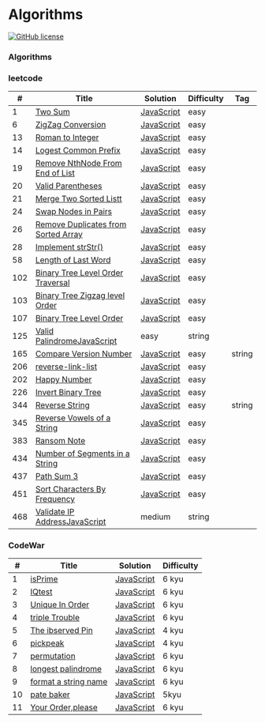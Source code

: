 # Algorithms
[![GitHub license](https://img.shields.io/github/license/mashape/apistatus.svg)](https://github.com/dnshi/Leetcode/blob/master/LICENSE.md)
###  Algorithms


### leetcode
| # | Title | Solution | Difficulty | Tag |
|---| ----- | -------- | ---------- | --- |
|1|[Two Sum](https://leetcode.com/problems/two-sum/)| [JavaScript](./leetcode/twoSum-leetcode.js)|easy|
|6|[ZigZag Conversion](https://leetcode.com/problems/zigzag-conversion/)| [JavaScript](./leetcode/06-zig-zag-leetcode.js)|easy|
|13|[Roman to Integer](https://leetcode.com/problems/roman-to-integer/)| [JavaScript](./leetcode/13-RomanToInteger.js)|easy|
|14|[Logest Common Prefix](https://leetcode.com/problems/longest-common-prefix/) | [JavaScript](./leetcode/14-loogestCommonPrefix-leetcode.js)|easy|
|19|[Remove NthNode From End of List](https://leetcode.com/problems/remove-nth-node-from-end-of-list)| [JavaScript](./leetcode/19-RemoveNthNodeFromEndofList-leetcode.js)|easy|
|20|[Valid Parentheses](https://leetcode.com/problems/valid-parentheses/) |[JavaScript](./leetcode/20-validParentheses-leetcode.js)|easy|
|21|[Merge Two Sorted Listt](https://leetcode.com/problems/merge-two-sorted-lists/)| [JavaScript](./leetcode/21-mergeTwoSortedLists-leetcode.js)|easy|
|24|[Swap Nodes in Pairs](https://leetcode.com/problems/swap-nodes-in-pairs/)|[JavaScript](./leetcode/24-swapNodesInPairs-leetcode.js)|easy|
|26|[Remove Duplicates from Sorted Array](https://leetcode.com/problems/remove-duplicates-from-sorted-array/)|[JavaScript](./leetcode/26-removeDuplicatesFromSortedArray-leetcode.js)|easy|
|28|[Implement strStr()](https://leetcode.com/problems/implement-strstr/)|[JavaScript](./leetcode/28-implementStrstr()-leetcode.js)|easy|
|58|[Length of Last Word](https://leetcode.com/problems/length-of-last-word/)|[JavaScript](./leetcode/58-lengthOfLastWord-leetcode.js)|easy|
|102|[Binary Tree Level Order Traversal](https://leetcode.com/problems/binary-tree-level-order-traversal/)| [JavaScript](./leetcode/102-Binary-Tree-Level-Order-Traversal-leetcode.js)|easy|
|103|[Binary Tree Zigzag level Order](https://leetcode.com/problems/binary-tree-zigzag-level-order-traversal/)| [JavaScript](./leetcode/103-Binary-tree-Zigzag-Level-Order-Traversal.js)|easy|
|107|[Binary Tree Level Order](https://leetcode.com/problems/binary-tree-level-order-traversal-ii/)| [JavaScript](./leetcode/107-Binary-Tree-Level-Order-Traversal-leetcode.js)|easy|
|125|[Valid Palindrome](https://leetcode.com/problems/valid-palindrome/)[JavaScript](./leetcode/125-validPalindrome-leetcode.md)|easy|string|
|165|[Compare Version Number](https://leetcode.com/problems/compare-version-numbers/)|[JavaScript](./leetcode/165-compareVersionNumbers-leetocode.md)|easy|string|
|206|[reverse-link-list](https://leetcode.com/problems/reverse-linked-list/) | [JavaScript](./leetcode/reverse-link-list-leetcode.js)|easy|
|202|[Happy Number](https://leetcode.com/problems/happy-number/)| [JavaScript](./leetcode/happy-numbers-leetcode.js)|easy|
|226|[ Invert Binary Tree](https://leetcode.com/problems/invert-binary-tree/)| [JavaScript](./leetcode/inverBinaryTree-leetcode.js)|easy|
|344|[ Reverse String](https://leetcode.com/problems/reverse-string/)|[JavaScript](./leetcode/344-reverseString-leetcode.md)|easy| string|
|345|[Reverse Vowels of a String ](https://leetcode.com/problems/reverse-vowels-of-a-string/)|[JavaScript](./leetcpde/345-reverseVowelsOfAString-leetcode.md)|easy||string|
|383|[Ransom Note](https://leetcode.com/problems/ransom-note/)|[JavaScript](./leetcode/383-ransomeNote-leetcode.md)|easy|
|434|[Number of Segments in a String](https://leetcode.com/problems/number-of-segments-in-a-string/)|[JavaScript](./leetcode/434-numberOfSegmentsInAString-leetcode.md)|easy|
|437|[ Path Sum 3](https://leetcode.com/problems/path-sum-iii/)| [JavaScript](./leetcode/437-PathSumIII-leetcode.js)|easy|
|451|[Sort Characters By Frequency](https://leetcode.com/problems/sort-characters-by-frequency/)|[JavaScript](./leetcode/451-Sort-Characters-leetcode.js)|easy|
|468|[Validate IP Address](https://leetcode.com/problems/validate-ip-address/)[JavaScript](./leetcode/468-validateIpAddress-leetcode.md)|medium|string|

### CodeWar

| # | Title | Solution | Difficulty |
|---| ----- | -------- | ---------- |
|1|[isPrime](https://www.codewars.com/kata/5262119038c0985a5b00029f)| [JavaScript](./codewar/isPrime-codewar.js)|6 kyu|
|2|[IQtest](https://www.codewars.com/kata/552c028c030765286c00007d)| [JavaScript](./codewar/IQtest-codewar.js)|6 kyu|
|3|[Unique In Order](https://www.codewars.com/kata/54e6533c92449cc251001667) | [JavaScript](./codewar/uniqueInOrder-codewar.js)| 6 kyu|
|4|[triple Trouble](https://www.codewars.com/kata/55d5434f269c0c3f1b000058) | [JavaScript](./codewar/triple-trouble-codewar.js)| 6 kyu|
|5|[The ibserved Pin](https://www.codewars.com/kata/5263c6999e0f40dee200059d) | [JavaScript](./codewar/theObservedPin-codewar.js)| 4 kyu|
|6|[pickpeak](https://www.codewars.com/kata/5279f6fe5ab7f447890006a7) | [JavaScript](./codewar/pickpeak-codewar.js)| 4 kyu|
|7|[permutation](https://www.codewars.com/kata/55d5434f269c0c3f1b000058) | [JavaScript](./codewar/permutation-codewar.js)| 6 kyu|
|8|[longest palindrome ](https://www.codewars.com/kata/55d5434f269c0c3f1b000058) | [JavaScript](./codewar/longest_palindrome-codewar.js)| 6 kyu|
|9|[format a string name ](https://www.codewars.com/kata/53368a47e38700bd8300030d) | [JavaScript](./codewar/format_a_stringName-codewar.js)| 6 kyu|
|10|[pate baker ](https://www.codewars.com/kata/525c65e51bf619685c000059) | [JavaScript](./codewar/pate_baker-coderwar.js)| 5kyu|
|11|[Your Order,please ](https://www.codewars.com/kata/55c45be3b2079eccff00010f) | [JavaScript](./codewar/yourOrder-codewar.js)| 6 kyu|
